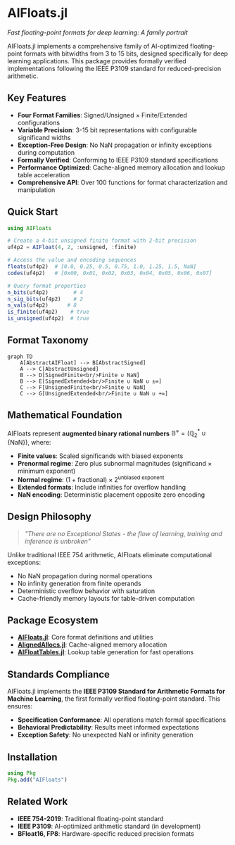 # AIFloats.jl

*Fast floating-point formats for deep learning: A family portrait*

AIFloats.jl implements a comprehensive family of AI-optimized floating-point formats with bitwidths from 3 to 15 bits, designed specifically for deep learning applications. This package provides formally verified implementations following the IEEE P3109 standard for reduced-precision arithmetic.

## Key Features

- **Four Format Families**: Signed/Unsigned × Finite/Extended configurations
- **Variable Precision**: 3-15 bit representations with configurable significand widths
- **Exception-Free Design**: No NaN propagation or infinity exceptions during computation
- **Formally Verified**: Conforming to IEEE P3109 standard specifications
- **Performance Optimized**: Cache-aligned memory allocation and lookup table acceleration
- **Comprehensive API**: Over 100 functions for format characterization and manipulation

## Quick Start

```julia
using AIFloats

# Create a 4-bit unsigned finite format with 2-bit precision
uf4p2 = AIFloat(4, 2, :unsigned, :finite)

# Access the value and encoding sequences
floats(uf4p2)  # [0.0, 0.25, 0.5, 0.75, 1.0, 1.25, 1.5, NaN]
codes(uf4p2)   # [0x00, 0x01, 0x02, 0x03, 0x04, 0x05, 0x06, 0x07]

# Query format properties
n_bits(uf4p2)        # 4
n_sig_bits(uf4p2)    # 2
n_vals(uf4p2)      # 8
is_finite(uf4p2)    # true
is_unsigned(uf4p2)  # true
```

## Format Taxonomy

```mermaid
graph TD
    A[AbstractAIFloat] --> B[AbstractSigned]
    A --> C[AbstractUnsigned]
    B --> D[SignedFinite<br/>Finite ∪ NaN]
    B --> E[SignedExtended<br/>Finite ∪ NaN ∪ ±∞]
    C --> F[UnsignedFinite<br/>Finite ∪ NaN]
    C --> G[UnsignedExtended<br/>Finite ∪ NaN ∪ +∞]
```

## Mathematical Foundation

AIFloats represent **augmented binary rational numbers** $\mathbb{B}^\diamond = (\mathbb{Q}_2^* \cup \{\text{NaN}\})$, where:

- **Finite values**: Scaled significands with biased exponents
- **Prenormal regime**: Zero plus subnormal magnitudes (significand × minimum exponent)
- **Normal regime**: $(1 + \text{fractional}) \times 2^{\text{unbiased exponent}}$
- **Extended formats**: Include infinities for overflow handling
- **NaN encoding**: Deterministic placement opposite zero encoding

## Design Philosophy

> *"There are no Exceptional States - the flow of learning, training and inference is unbroken"*

Unlike traditional IEEE 754 arithmetic, AIFloats eliminate computational exceptions:
- No NaN propagation during normal operations
- No infinity generation from finite operands
- Deterministic overflow behavior with saturation
- Cache-friendly memory layouts for table-driven computation

## Package Ecosystem

- **[AIFloats.jl](https://github.com/JeffreySarnoff/AIFloats.jl)**: Core format definitions and utilities
- **[AlignedAllocs.jl](https://github.com/JeffreySarnoff/AlignedAllocs.jl)**: Cache-aligned memory allocation
- **[AIFloatTables.jl](https://github.com/JeffreySarnoff/AIFloatTables.jl)**: Lookup table generation for fast operations

## Standards Compliance

AIFloats.jl implements the **IEEE P3109 Standard for Arithmetic Formats for Machine Learning**, the first formally verified floating-point standard. This ensures:

- **Specification Conformance**: All operations match formal specifications
- **Behavioral Predictability**: Results meet informed expectations
- **Exception Safety**: No unexpected NaN or infinity generation

## Installation

```julia
using Pkg
Pkg.add("AIFloats")
```

## Related Work

- **IEEE 754-2019**: Traditional floating-point standard
- **IEEE P3109**: AI-optimized arithmetic standard (in development)
- **BFloat16, FP8**: Hardware-specific reduced precision formats